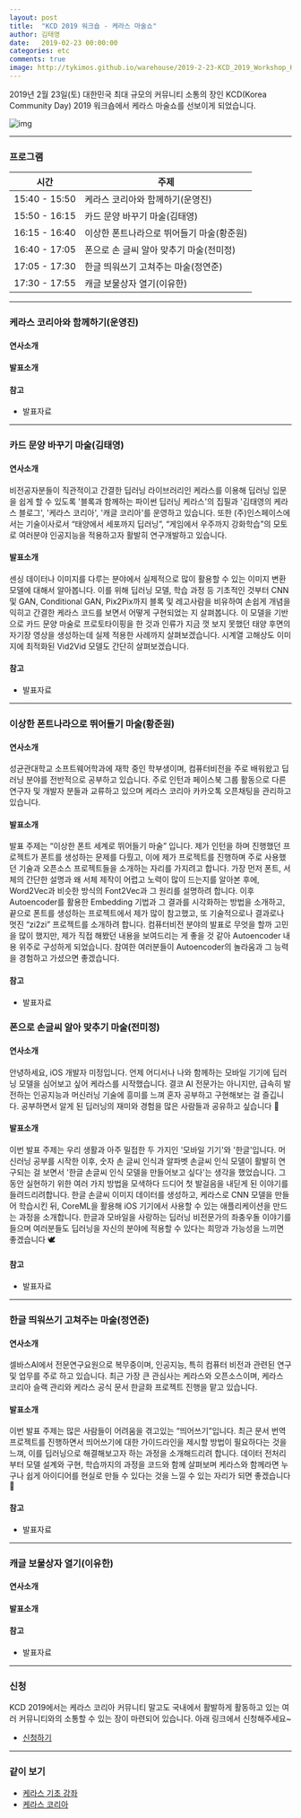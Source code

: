 ```yaml
---
layout: post
title:  "KCD 2019 워크숍 - 케라스 마술쇼"
author: 김태영
date:   2019-02-23 00:00:00
categories: etc
comments: true
image: http://tykimos.github.io/warehouse/2019-2-23-KCD_2019_Workshop_Keras_Magic_Show_title.png
---
```

2019년 2월 23일(토) 대한민국 최대 규모의 커뮤니티 소통의 장인 KCD(Korea Community Day) 2019 워크숍에서 케라스 마술쇼를 선보이게 되었습니다. 

![img](http://tykimos.github.io/warehouse/2019-2-23-KCD_2019_Workshop_Keras_Magic_Show_title.png)

---
### 프로그램

|시간|주제|
|-|-|
|15:40 - 15:50|케라스 코리아와 함께하기(운영진)|
|15:50 - 16:15|카드 문양 바꾸기 마술(김태영)|
|16:15 - 16:40|이상한 폰트나라으로 뛰어들기 마술(황준원)|
|16:40 - 17:05|폰으로 손 글씨 알아 맞추기 마술(전미정)|
|17:05 - 17:30|한글 띄워쓰기 고쳐주는 마술(정연준)|
|17:30 - 17:55|캐글 보물상자 열기(이유한)|

---
### 케라스 코리아와 함께하기(운영진)

#### 연사소개

#### 발표소개

#### 참고
* 발표자료

---
### 카드 문양 바꾸기 마술(김태영)

#### 연사소개
비전공자분들이 직관적이고 간결한 딥러닝 라이브러리인 케라스를 이용해 딥러닝 입문을 쉽게 할 수 있도록 '블록과 함께하는 파이썬 딥러닝 케라스'의 집필과 '김태영의 케라스 블로그', '케라스 코리아', '캐글 코리아'를 운영하고 있습니다. 또한 (주)인스페이스에서는 기술이사로서 “태양에서 세포까지 딥러닝”, “게임에서 우주까지 강화학습”의 모토로 여러분야 인공지능을 적용하고자 활발히 연구개발하고 있습니다.

#### 발표소개
센싱 데이터나 이미지를 다루는 분야에서 실제적으로 많이 활용할 수 있는 이미지 변환 모델에 대해서 알아봅니다. 이를 위해 딥러닝 모델, 학습 과정 등 기초적인 것부터 CNN 및 GAN, Conditional GAN, Pix2Pix까지 블록 및 레고사람을 비유하여 손쉽게 개념을 익히고 간결한 케라스 코드를 보면서 어떻게 구현되었는 지 살펴봅니다. 이 모델을 기반으로 카드 문양 마술로 프로토타이핑을 한 것과 인류가 지금 껏 보지 못했던 태양 후면의 자기장 영상을 생성하는데 실제 적용한 사례까지 살펴보겠습니다. 시계열 고해상도 이미지에 최적화된 Vid2Vid 모델도 간단히 살펴보겠습니다.

#### 참고
* 발표자료

---
### 이상한 폰트나라으로 뛰어들기 마술(황준원)

#### 연사소개
성균관대학교 소프트웨어학과에 재학 중인 학부생이며, 컴퓨터비전을 주로 배워왔고 딥러닝 분야를 전반적으로 공부하고 있습니다. 주로 인턴과 페이스북 그룹 활동으로 다른 연구자 및 개발자 분들과 교류하고 있으며 케라스 코리아 카카오톡 오픈채팅을 관리하고 있습니다.

#### 발표소개
발표 주제는 “이상한 폰트 세계로 뛰어들기 마술” 입니다. 제가 인턴을 하며 진행했던 프로젝트가 폰트를 생성하는 문제를 다뤘고, 이에 제가 프로젝트를 진행하며 주로 사용했던 기술과 오픈소스 프로젝트들을 소개하는 자리를 가지려고 합니다. 가장 먼저 폰트, 서체의 간단한 설명과 왜 서체 제작이 어렵고 노력이 많이 드는지를 알아본 후에, Word2Vec과 비슷한 방식의 Font2Vec과 그 원리를 설명하려 합니다. 이후 Autoencoder를 활용한 Embedding 기법과 그 결과를 시각화하는 방법을 소개하고, 끝으로 폰트를 생성하는 프로젝트에서 제가 많이 참고했고, 또 기술적으로나 결과로나 멋진 “zi2zi” 프로젝트를 소개하려 합니다. 컴퓨터비전 분야의 발표로 무엇을 할까 고민을 많이 했지만, 제가 직접 해봤던 내용을 보여드리는 게 좋을 것 같아 Autoencoder 내용 위주로 구성하게 되었습니다. 참여한 여러분들이 Autoencoder의 놀라움과 그 능력을 경험하고 가셨으면 좋겠습니다. 

#### 참고
* 발표자료

### 폰으로 손글씨 알아 맞추기 마술(전미정)

#### 연사소개
안녕하세요, iOS 개발자 미정입니다. 언제 어디서나 나와 함께하는 모바일 기기에 딥러닝 모델을 심어보고 싶어 케라스를 시작했습니다. 결코 AI 전문가는 아니지만, 급속히 발전하는 인공지능과 머신러닝 기술에 흥미를 느껴 혼자 공부하고 구현해보는 걸 즐깁니다. 공부하면서 알게 된 딥러닝의 재미와 경험을 많은 사람들과 공유하고 싶습니다 🤗

#### 발표소개
이번 발표 주제는 우리 생활과 아주 밀접한 두 가지인 '모바일 기기'와 '한글'입니다. 머신러닝 공부를 시작한 이후, 숫자 손 글씨 인식과 알파벳 손글씨 인식 모델이 활발히 연구되는 걸 보면서 '한글 손글씨 인식 모델을 만들어보고 싶다'는 생각을 했었습니다. 그동안 실현하기 위한 여러 가지 방법을 모색하다 드디어 첫 발걸음을 내딛게 된 이야기를 들려드리려합니다. 한글 손글씨 이미지 데이터를 생성하고, 케라스로 CNN 모델을 만들어 학습시킨 뒤, CoreML을 활용해 iOS 기기에서 사용할 수 있는 애플리케이션을 만드는 과정을 소개합니다. 한글과 모바일을 사랑하는 딥러닝 비전문가의 좌충우돌 이야기를 들으며 여러분들도 딥러닝을 자신의 분야에 적용할 수 있다는 희망과 가능성을 느끼면 좋겠습니다 🕊

#### 참고
* 발표자료

---
### 한글 띄워쓰기 고쳐주는 마술(정연준)

#### 연사소개
셀바스AI에서 전문연구요원으로 복무중이며, 인공지능, 특히 컴퓨터 비전과 관련된 연구 및 업무를 주로 하고 있습니다. 최근 가장 큰 관심사는 케라스와 오픈소스이며, 케라스 코리아 슬랙 관리와 케라스 공식 문서 한글화 프로젝트 진행을 맡고 있습니다.

#### 발표소개
이번 발표 주제는 많은 사람들이 어려움을 겪고있는 “띄어쓰기”입니다. 최근 문서 번역 프로젝트를 진행하면서 띄어쓰기에 대한 가이드라인을 제시할 방법이 필요하다는 것을 느껴, 이를 딥러닝으로 해결해보고자 하는 과정을 소개해드리려 합니다. 데이터 전처리부터 모델 설계와 구현, 학습까지의 과정을 코드와 함께 살펴보며 케라스와 함께라면 누구나 쉽게 아이디어를 현실로 만들 수 있다는 것을 느낄 수 있는 자리가 되면 좋겠습니다🙂

#### 참고
* 발표자료

---
### 캐글 보물상자 열기(이유한)

#### 연사소개

#### 발표소개

#### 참고
* 발표자료

---
### 신청
KCD 2019에서는 케라스 코리아 커뮤니티 말고도 국내에서 활발하게 활동하고 있는 여러 커뮤니티와의 소통할 수 있는 장이 마련되어 있습니다. 아래 링크에서 신청해주세요~

* [신청하기](https://kcd2019.festa.io/)

---
### 같이 보기

* [케라스 기초 강좌](https://tykimos.github.io/lecture/)
* [케라스 코리아](https://www.facebook.com/groups/KerasKorea/)
